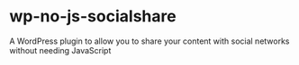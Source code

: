 wp-no-js-socialshare
====================

A WordPress plugin to allow you to share your content with social networks without needing JavaScript
